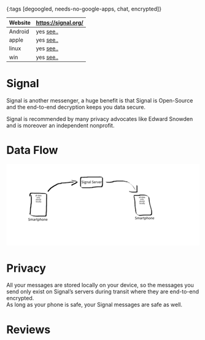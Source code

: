 {:tags [degoogled, needs-no-google-apps, chat, encrypted]}

| Website | https://signal.org/                          |
|---------|-----------------------------------------------|
| Android | yes [see..](https://signal.org/download/)   |
| apple   | yes [see..](https://signal.org/download/)   |
| linux   | yes [see..](https://signal.org/download/)   |
| win     | yes [see..](https://signal.org/download/)   |

# Signal

Signal is another messenger, a huge benefit is that Signal is Open-Source and the end-to-end decryption keeps you data secure. 

Signal is recommended by many privacy advocates like Edward Snowden and is moreover an independent nonprofit.

# Data Flow

![](SignalDataFlow.svg)

# Privacy

All your messages are stored locally on your device, so the messages you send only exist on Signal’s servers during transit where they are end-to-end encrypted.  
As long as your phone is safe, your Signal messages are safe as well.

# Reviews
